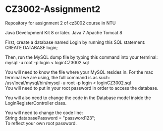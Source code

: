 # CZ3002-Assignment2
Repository for assignment 2 of cz3002 course in NTU

Java Development Kit 8 or later.
Java 7
Apache Tomcat 8


First, create a database named Login by running this SQL statement:</br>
   CREATE DATABASE login;

Then, run the MySQL dump file by typing this command into your terminal:</br>
   mysql -u root -p login < loginCZ3002.sql

You will need to know the file where your MySQL resides in. For the mac terminal we are using, the full command is as such:</br>
   /usr/local/mysql/bin/mysql -u root -p login < loginCZ3002.sql</br>
You will need to put in your root password in order to access the database.

You will also need to change the code in the Database model inside the LoginRegisterController class. 

You will need to change the code line:</br>
   String databasePassword = "password123";</br>
To reflect your own root password.


